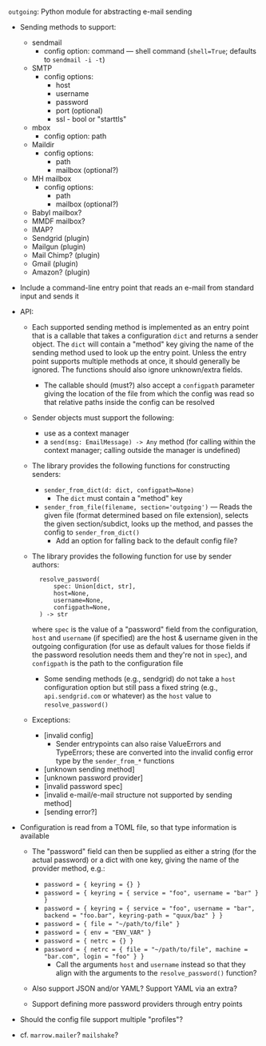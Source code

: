 `outgoing`: Python module for abstracting e-mail sending

- Sending methods to support:
    - sendmail
        - config option: command — shell command (`shell=True`; defaults to
          `sendmail -i -t`)
    - SMTP
        - config options:
            - host
            - username
            - password
            - port (optional)
            - ssl - bool or "starttls"
    - mbox
        - config option: path
    - Maildir
        - config options:
            - path
            - mailbox (optional?)
    - MH mailbox
        - config options:
            - path
            - mailbox (optional?)
    - Babyl mailbox?
    - MMDF mailbox?
    - IMAP?
    - Sendgrid (plugin)
    - Mailgun (plugin)
    - Mail Chimp? (plugin)
    - Gmail (plugin)
    - Amazon? (plugin)

- Include a command-line entry point that reads an e-mail from standard input
  and sends it

- API:
    - Each supported sending method is implemented as an entry point that is a
      callable that takes a configuration `dict` and returns a sender object.
      The `dict` will contain a "method" key giving the name of the sending
      method used to look up the entry point.  Unless the entry point supports
      multiple methods at once, it should generally be ignored.  The functions
      should also ignore unknown/extra fields.
        - The callable should (must?) also accept a `configpath` parameter
          giving the location of the file from which the config was read so
          that relative paths inside the config can be resolved

    - Sender objects must support the following:
        - use as a context manager
        - a `send(msg: EmailMessage) -> Any` method (for calling within the
          context manager; calling outside the manager is undefined)

    - The library provides the following functions for constructing senders:
        - `sender_from_dict(d: dict, configpath=None)`
            - The `dict` must contain a "method" key
        - `sender_from_file(filename, section='outgoing')` — Reads the given
          file (format determined based on file extension), selects the given
          section/subdict, looks up the method, and passes the config to
          `sender_from_dict()`
            - Add an option for falling back to the default config file?

    - The library provides the following function for use by sender authors:

            resolve_password(
                spec: Union[dict, str],
                host=None,
                username=None,
                configpath=None,
            ) -> str

        where `spec` is the value of a "password" field from the configuration,
        `host` and `username` (if specified) are the host & username given in
        the outgoing configuration (for use as default values for those fields
        if the password resolution needs them and they're not in `spec`), and
        `configpath` is the path to the configuration file

        - Some sending methods (e.g., sendgrid) do not take a `host`
          configuration option but still pass a fixed string (e.g.,
          `api.sendgrid.com` or whatever) as the `host` value to
          `resolve_password()`

    - Exceptions:
        - [invalid config]
            - Sender entrypoints can also raise ValueErrors and TypeErrors;
              these are converted into the invalid config error type by the
              `sender_from_*` functions
        - [unknown sending method]
        - [unknown password provider]
        - [invalid password spec]
        - [invalid e-mail/e-mail structure not supported by sending method]
        - [sending error?]

- Configuration is read from a TOML file, so that type information is available
    - The "password" field can then be supplied as either a string (for the
      actual password) or a dict with one key, giving the name of the provider
      method, e.g.:
        
        - `password = { keyring = {} }`
        - `password = { keyring = { service = "foo", username = "bar" } }`
        - `password = { keyring = { service = "foo", username = "bar", backend = "foo.bar", keyring-path = "quux/baz" } }`
        - `password = { file = "~/path/to/file" }`
        - `password = { env = "ENV_VAR" }`
        - `password = { netrc = {} }`
        - `password = { netrc = { file = "~/path/to/file", machine = "bar.com",
          login = "foo" } }`
            - Call the arguments `host` and `username` instead so that they
              align with the arguments to the `resolve_password()` function?

    - Also support JSON and/or YAML?  Support YAML via an extra?
    - Support defining more password providers through entry points

- Should the config file support multiple "profiles"?

- cf. `marrow.mailer`? `mailshake`?

